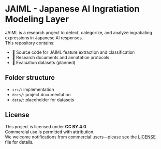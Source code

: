 # JAIML - Japanese AI Ingratiation Modeling Layer

JAIML is a research project to detect, categorize, and analyze ingratiating expressions in Japanese AI responses.  
This repository contains:

- 🧪 Source code for JAIML feature extraction and classification
- 📄 Research documents and annotation protocols
- 🧠 Evaluation datasets (planned)

## Folder structure
- `src/`: implementation
- `docs/`: project documentation
- `data/`: placeholder for datasets

## License

This project is licensed under **CC BY 4.0**.  
Commercial use is permitted with attribution.  
We welcome notifications from commercial users—please see the [LICENSE](./LICENSE) file for details.
